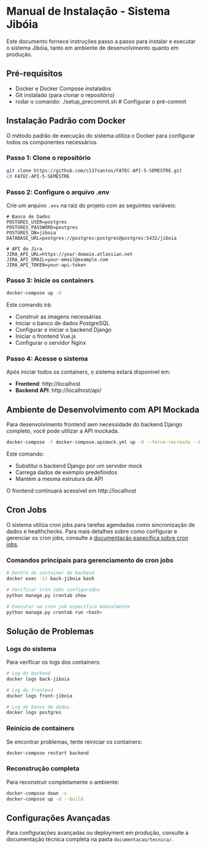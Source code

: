 # Manual de Instalação - Sistema Jibóia

Este documento fornece instruções passo a passo para instalar e executar o sistema Jibóia, tanto em ambiente de desenvolvimento quanto em produção.

## Pré-requisitos

- Docker e Docker Compose instalados
- Git instalado (para clonar o repositório)
- rodar o comando: ./setup_precommit.sh # Configurar o pré-commit

## Instalação Padrão com Docker

O método padrão de execução do sistema utiliza o Docker para configurar todos os componentes necessários.

### Passo 1: Clone o repositório

```bash
git clone https://github.com/c137santos/FATEC-API-5-SEMESTRE.git
cd FATEC-API-5-SEMESTRE
```

### Passo 2: Configure o arquivo .env

Crie um arquivo `.env` na raiz do projeto com as seguintes variáveis:

```
# Banco de Dados
POSTGRES_USER=postgres
POSTGRES_PASSWORD=postgres
POSTGRES_DB=jiboia
DATABASE_URL=postgres://postgres:postgres@postgres:5432/jiboia

# API do Jira
JIRA_API_URL=https://your-domain.atlassian.net
JIRA_API_EMAIL=your-email@example.com
JIRA_API_TOKEN=your-api-token
```

### Passo 3: Inicie os containers

```bash
docker-compose up -d
```

Este comando irá:
- Construir as imagens necessárias
- Iniciar o banco de dados PostgreSQL
- Configurar e iniciar o backend Django
- Iniciar o frontend Vue.js
- Configurar o servidor Nginx

### Passo 4: Acesse o sistema

Após iniciar todos os containers, o sistema estará disponível em:

- **Frontend**: http://localhost
- **Backend API**: http://localhost/api/

## Ambiente de Desenvolvimento com API Mockada

Para desenvolvimento frontend sem necessidade do backend Django completo, você pode utilizar a API mockada.

```bash
docker-compose -f docker-compose.apimock.yml up -d --force-recreate --build
```

Este comando:
- Substitui o backend Django por um servidor mock
- Carrega dados de exemplo predefinidos
- Mantém a mesma estrutura de API

O frontend continuará acessível em http://localhost

## Cron Jobs

O sistema utiliza cron jobs para tarefas agendadas como sincronização de dados e healthchecks. Para mais detalhes sobre como configurar e gerenciar os cron jobs, consulte a [documentação específica sobre cron jobs](./cron_jobs.md).

### Comandos principais para gerenciamento de cron jobs

```bash
# Dentro do container do backend
docker exec -it back-jiboia bash

# Verificar cron jobs configurados
python manage.py crontab show

# Executar um cron job específico manualmente
python manage.py crontab run <hash>
```

## Solução de Problemas

### Logs do sistema

Para verificar os logs dos containers:

```bash
# Log do backend
docker logs back-jiboia

# Log do frontend
docker logs front-jiboia

# Log do banco de dados
docker logs postgres
```

### Reinício de containers

Se encontrar problemas, tente reiniciar os containers:

```bash
docker-compose restart backend
```

### Reconstrução completa

Para reconstruir completamente o ambiente:

```bash
docker-compose down -v
docker-compose up -d --build
```

## Configurações Avançadas

Para configurações avançadas ou deployment em produção, consulte a documentação técnica completa na pasta `documentacao/tecnica/`.
